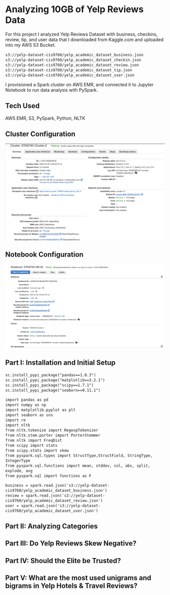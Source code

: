 # Analyzing 10GB of Yelp Reviews Data

For this project I analyzed Yelp Reviews Dataset with business, checkins, review, tip, and user data that I downloaded from Kaggle.com and uploaded into my AWS S3 Bucket.

```
s3://yelp-dataset-cis9760/yelp_academic_dataset_business.json
s3://yelp-dataset-cis9760/yelp_academic_dataset_checkin.json
s3://yelp-dataset-cis9760/yelp_academic_dataset_review.json
s3://yelp-dataset-cis9760/yelp_academic_dataset_tip.json
s3://yelp-dataset-cis9760/yelp_academic_dataset_user.json
```

I provisioned a Spark cluster on AWS EMR, and connected it to Jupyter Notebook to run data analysis with PySpark.

## Tech Used
AWS EMR, S3, PySpark, Python, NLTK


## Cluster Configuration
![alt text](https://github.com/atekee/Yelp-Reviews-Spark-AWS/blob/main/Assets/Cluster_Configuration.png)


## Notebook Configuration
![alt text](https://github.com/atekee/Yelp-Reviews-Spark-AWS/blob/main/Assets/Notebook_Configuration.png)


## Part I: Installation and Initial Setup
```
sc.install_pypi_package("pandas==1.0.3")
sc.install_pypi_package("matplotlib==3.2.1")
sc.install_pypi_package("scipy==1.7.1")
sc.install_pypi_package("seaborn==0.11.1")
```
```
import pandas as pd
import numpy as np
import matplotlib.pyplot as plt
import seaborn as sns
import re
import nltk
from nltk.tokenize import RegexpTokenizer
from nltk.stem.porter import PorterStemmer
from nltk import FreqDist
from scipy import stats
from scipy.stats import skew
from pyspark.sql.types import StructType,StructField, StringType, IntegerType
from pyspark.sql.functions import mean, stddev, col, abs, split, explode, avg
from pyspark.sql import functions as F
```

```
business = spark.read.json('s3://yelp-dataset-cis9760/yelp_academic_dataset_business.json')
review = spark.read.json('s3://yelp-dataset-cis9760/yelp_academic_dataset_review.json')
user = spark.read.json('s3://yelp-dataset-cis9760/yelp_academic_dataset_user.json')
```

## Part II: Analyzing Categories

## Part III: Do Yelp Reviews Skew Negative?

## Part IV: Should the Elite be Trusted?

## Part V: What are the most used unigrams and bigrams in Yelp Hotels & Travel Reviews?




